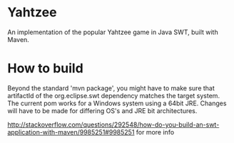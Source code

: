 # Yahtzee
An implementation of the popular Yahtzee game in Java SWT, built with Maven.
# How to build
Beyond the standard 'mvn package', you might have to make sure that artifactId of the org.eclipse.swt dependency matches the target system. The current pom works for a Windows system using a 64bit JRE. Changes will have to be made for differing OS's and JRE bit architectures.

http://stackoverflow.com/questions/292548/how-do-you-build-an-swt-application-with-maven/9985251#9985251 for more info

